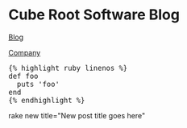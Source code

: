 # Cube Root Software Blog
[Blog](http://blog.cuberoot.in)


[Company](http://www.cuberoot.in)

<pre>
{% highlight ruby linenos %}
def foo
  puts 'foo'
end
{% endhighlight %}
</pre>

rake new title="New post title goes here"
